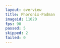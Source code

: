 ```yaml
---
layout: overview
title: Phoronix-Padman
imageid: 11020
fps: 90
passed: 5
skipped: 2
failed: 0
---
```

